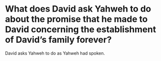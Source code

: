 # What does David ask Yahweh to do about the promise that he made to David concerning the establishment of David’s family forever?

David asks Yahweh to do as Yahweh had spoken.

